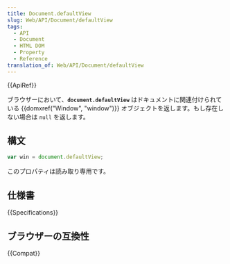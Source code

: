 ```yaml
---
title: Document.defaultView
slug: Web/API/Document/defaultView
tags:
  - API
  - Document
  - HTML DOM
  - Property
  - Reference
translation_of: Web/API/Document/defaultView
---
```

{{ApiRef}}

ブラウザーにおいて、**`document.defaultView`** はドキュメントに関連付けられている {{domxref("Window", "window")}} オブジェクトを返します。もし存在しない場合は `null` を返します。

## 構文

```js
var win = document.defaultView;
```

このプロパティは読み取り専用です。

## 仕様書

{{Specifications}}

## ブラウザーの互換性

{{Compat}}
